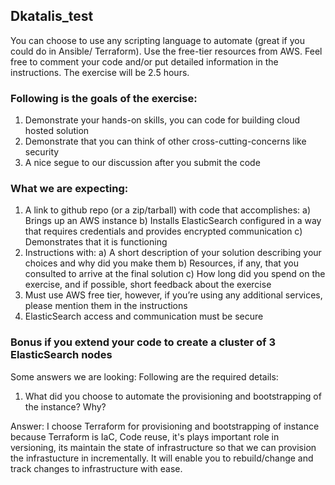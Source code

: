 ## Dkatalis_test

You can choose to use any scripting language to automate (great if you could do in Ansible/
Terraform). Use the free-tier resources from AWS. Feel free to comment your code and/or put
detailed information in the instructions. The exercise will be 2.5 hours.

### Following is the goals of the exercise:
1. Demonstrate your hands-on skills, you can code for building cloud hosted solution
2. Demonstrate that you can think of other cross-cutting-concerns like security
3. A nice segue to our discussion after you submit the code

### What we are expecting:
1. A link to github repo (or a zip/tarball) with code that accomplishes:
a) Brings up an AWS instance
b) Installs ElasticSearch configured in a way that requires credentials and provides encrypted
communication
c) Demonstrates that it is functioning
2. Instructions with:
a) A short description of your solution describing your choices and why did you make them
b) Resources, if any, that you consulted to arrive at the final solution
c) How long did you spend on the exercise, and if possible, short feedback about the exercise
3. Must use AWS free tier, however, if you’re using any additional services, please mention them
in the instructions
4. ElasticSearch access and communication must be secure

### Bonus if you extend your code to create a cluster of 3 ElasticSearch nodes
Some answers we are looking:
Following are the required details:
1. What did you choose to automate the provisioning and bootstrapping of the instance? Why?

Answer: I choose Terraform for provisioning and bootstrapping of instance because Terraform is IaC, Code reuse, it's plays important role in versioning, its maintain the state of infrastructure so that we can provision the infrastucture in incrementally. It will enable you to rebuild/change and track changes to infrastructure with ease.


